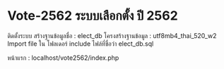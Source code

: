 # Vote-2562 ระบบเลือกตั้ง ปี 2562
ติดตั้งระบบ
สร้างฐานข้อมูลชื่อ : elect_db
โครงสร้างฐานข้อมูล : utf8mb4_thai_520_w2
Import file ใน โฟลเดอร์ include ไฟล์ที่ชื่อว่า elect_db.sql

หน้าแรก : localhost/vote2562/index.php
